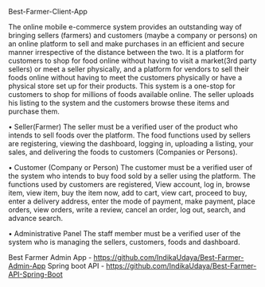 Best-Farmer-Client-App

The online mobile e-commerce system provides an outstanding way of bringing sellers (farmers) and customers (maybe a company or persons) on an online platform to sell and make purchases in an efficient and secure manner irrespective of the distance between the two. It is a platform for customers to shop for food online without having to visit a market(3rd party sellers) or meet a seller physically, and a platform for vendors to sell their foods online without having to meet the customers physically or have a physical store set up for their products. This system is a one-stop for customers to shop for millions of foods available online. The seller uploads his listing to the system and the customers browse these items and purchase them.

•	Seller(Farmer)
The seller must be a verified user of the product who intends to sell foods over the platform. The food functions used by sellers are registering, viewing the dashboard, logging in, uploading a listing, your sales, and delivering the foods to customers (Companies or Persons).

•	Customer (Company or Person)
The customer must be a verified user of the system who intends to buy food sold by a seller using the platform. The functions used by customers are registered, View account, log in, browse item, view item, buy the item now, add to cart, view cart, proceed to buy, enter a delivery address, enter the mode of payment, make payment, place orders, view orders, write a review, cancel an order, log out, search, and advance search.

•	Administrative Panel
The staff member must be a verified user of the system who is managing the sellers, customers, foods and dashboard.

Best Farmer Admin App - https://github.com/IndikaUdaya/Best-Farmer-Admin-App
Spring boot API - https://github.com/IndikaUdaya/Best-Farmer-API-Spring-Boot


